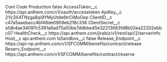 <?xml version="1.0" encoding="UTF-8"?>
<CustomMetadata xmlns="http://soap.sforce.com/2006/04/metadata" xmlns:xsi="http://www.w3.org/2001/XMLSchema-instance" xmlns:xsd="http://www.w3.org/2001/XMLSchema">
    <label>Cont Code Production</label>
    <protected>false</protected>
    <values>
        <field>AccessToken__c</field>
        <value xsi:type="xsd:string">https://api.anthem.com/v1/oauth/accesstoken</value>
    </values>
    <values>
        <field>ApiKey__c</field>
        <value xsi:type="xsd:string">2Yc3XATNzga8qi9YMyUtde6trCiMoOep</value>
    </values>
    <values>
        <field>ClientID__c</field>
        <value xsi:type="xsd:string">c47a5aaebacc4bf48de0909eb218c336</value>
    </values>
    <values>
        <field>ClientSecret__c</field>
        <value xsi:type="xsd:string">a1db4ae34097c5391a6ad75a50be7ddbbe45e32213683fd8b02ea22202ebbc07</value>
    </values>
    <values>
        <field>HealthCheck__c</field>
        <value xsi:type="xsd:string">https://api.anthem.com/jirabiz/v1/rest/api/2/serverInfo</value>
    </values>
    <values>
        <field>Host__c</field>
        <value xsi:type="xsd:string">api.anthem.com</value>
    </values>
    <values>
        <field>IsSandbox__c</field>
        <value xsi:type="xsd:boolean">false</value>
    </values>
    <values>
        <field>Release_Endpoint__c</field>
        <value xsi:type="xsd:string">https://api-np.anthem.com/v1/SFCOMM/benefits/contract/release</value>
    </values>
    <values>
        <field>Reserv_Endpoint__c</field>
        <value xsi:type="xsd:string">https://api.anthem.com/v1/SFCOMM/benefits/contract/reserve</value>
    </values>
</CustomMetadata>

